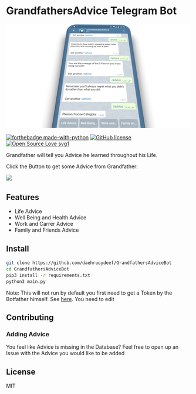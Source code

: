 # GrandfathersAdvice Telegram Bot



![](img/screenshot2.png)



[![forthebadge made-with-python](https://camo.githubusercontent.com/5392ad6fb7875a2520001270f08309896b6cb25d/687474703a2f2f466f7254686542616467652e636f6d2f696d616765732f6261646765732f6d6164652d776974682d707974686f6e2e737667)](https://www.python.org/) [![GitHub license](https://camo.githubusercontent.com/16ffa88a35d0857d4db701c510eb3099fbf8d907/68747470733a2f2f696d672e736869656c64732e696f2f6769746875622f6c6963656e73652f4e61657265656e2f5374726170446f776e2e6a732e737667)](https://camo.githubusercontent.com/16ffa88a35d0857d4db701c510eb3099fbf8d907/68747470733a2f2f696d672e736869656c64732e696f2f6769746875622f6c6963656e73652f4e61657265656e2f5374726170446f776e2e6a732e737667) [![Open Source Love svg1](https://camo.githubusercontent.com/d41b9884bd102b525c8fb9a8c3c8d3bbed2b67f0/68747470733a2f2f6261646765732e66726170736f66742e636f6d2f6f732f76312f6f70656e2d736f757263652e7376673f763d313033)](https://camo.githubusercontent.com/d41b9884bd102b525c8fb9a8c3c8d3bbed2b67f0/68747470733a2f2f6261646765732e66726170736f66742e636f6d2f6f732f76312f6f70656e2d736f757263652e7376673f763d313033)

Grandfather will tell you Advice he learned throughout his Life. 



Click the Button to get some Advice from Grandfather:

[![](https://img.shields.io/badge/GrandfathersAdviceBot-Telegram-blue.svg)]( t.me/GrandfathersAdviceBot)



## Features

* Life Advice
* Well Being and Health Advice
* Work and Carrer Advice
* Family and Friends Advice



## Install

```bash
git clone https://github.com/daehruoydeef/GrandfathersAdviceBot
cd GrandfathersAdviceBot
pip3 install -r requirements.txt
python3 main.py
```

Note: This will not run by default you first need to get a Token by the Botfather himself. See [here](https://core.telegram.org/bots#3-how-do-i-create-a-bot). You need to edit 

## Contributing

### Adding Advice

You feel like Advice is missing in the Database? Feel free to open up an Issue with the Advice you would like to be added



## License

MIT